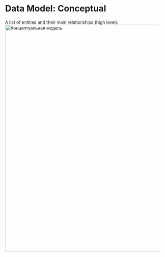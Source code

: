 # Data Model: Conceptual
A list of entities and their main relationships (high level).
<img width="1228" height="739" alt="Концептуальная модель" src="https://github.com/user-attachments/assets/389289f4-e00d-4289-b021-08dd3745a453" />

